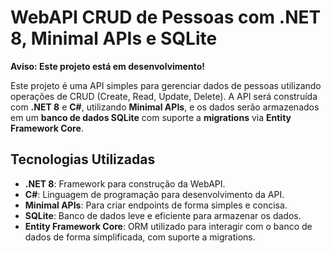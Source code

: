 # WebAPI CRUD de Pessoas com .NET 8, Minimal APIs e SQLite

**Aviso: Este projeto está em desenvolvimento!**

Este projeto é uma API simples para gerenciar dados de pessoas utilizando operações de CRUD (Create, Read, Update, Delete). A API será construída com **.NET 8** e **C#**, utilizando **Minimal APIs**, e os dados serão armazenados em um **banco de dados SQLite** com suporte a **migrations** via **Entity Framework Core**.

## Tecnologias Utilizadas

- **.NET 8**: Framework para construção da WebAPI.
- **C#**: Linguagem de programação para desenvolvimento da API.
- **Minimal APIs**: Para criar endpoints de forma simples e concisa.
- **SQLite**: Banco de dados leve e eficiente para armazenar os dados.
- **Entity Framework Core**: ORM utilizado para interagir com o banco de dados de forma simplificada, com suporte a migrations.
